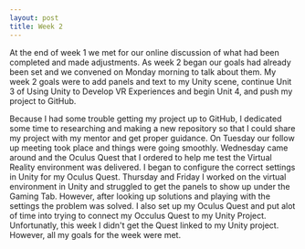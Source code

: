 ```yaml
---
layout: post
title: Week 2
---
```


At the end of week 1 we met for our online discussion of what had been completed and made adjustments. As week 2 began our goals had already been set and we convened on Monday morning to talk about them. My week 2 goals were to add panels and text to my Unity scene, continue Unit 3 of Using Unity to Develop VR Experiences and begin Unit 4, and push my project to GitHub.

Because I had some trouble getting my project up to GitHub, I dedicated some time to researching and making a new repository so that I could share my project with my mentor and get proper guidance. On Tuesday our follow up meeting took place and things were going smoothly. Wednesday came around and the Oculus Quest that I ordered to help me test the Virtual Reality environment was delivered. I began to configure the correct settings in Unity for my Oculus Quest. Thursday and Friday I worked on the virtual environment in Unity and struggled to get the panels to show up under the Gaming Tab. However, after looking up solutions and playing with the settings the problem was solved. I also set up my Oculus Quest and put alot of time into trying to connect my Occulus Quest to my Unity Project. Unfortunatly, this week I didn't get the Quest linked to my Unity project. However, all my goals for the week were met.
